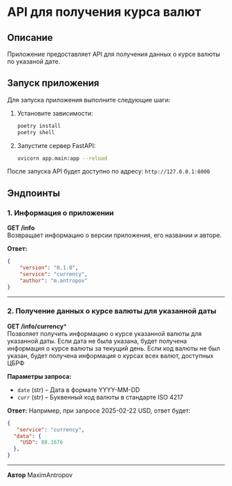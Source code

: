 # API для получения курса валют

## Описание

Приложение предоставляет API для получения данных о курсе валюты по указаной дате.

## Запуск приложения

Для запуска приложения выполните следующие шаги:

1. Установите зависимости:
   ```sh
   poetry install
   poetry shell
   ```
2. Запустите сервер FastAPI:
   ```sh
   uvicorn app.main:app --reload
   ```

После запуска API будет доступно по адресу: `http://127.0.0.1:8000`

## Эндпоинты

### 1. Информация о приложении

**GET /info**\
Возвращает информацию о версии приложения, его названии и авторе.

**Ответ:**

```json
{
    "version": "0.1.0",
    "service": "currency",
    "author": "m.antropov"
}
```

---

### 2. Получение данных о курсе валюты для указанной даты

**GET /info/currency***\
Позволяет получить информацию о курсе указанной валюты для указанной даты. Если дата не была указана, будет получена информация о курсе валюты за текущий день. Если код валюты не был указан, будет получена информация о курсах всех валют, доступных ЦБРФ

**Параметры запроса:**

- `date` (str) – Дата в формате YYYY-MM-DD
- `curr` (str) – Буквенный код валюты в стандарте ISO 4217

**Ответ:**
Например, при запросе 2025-02-22 USD, ответ будет:

```json
{
   "service": "currency",
  "data": {
    "USD": 88.1676
  },
}

```

---

**Автор** MaximAntropov